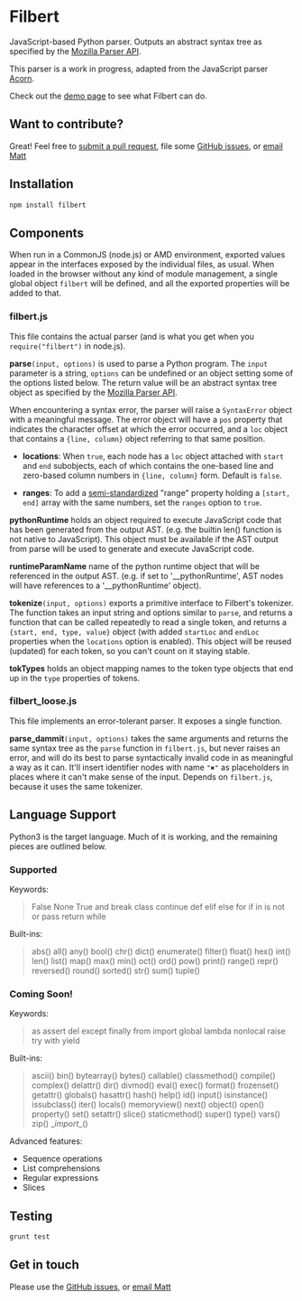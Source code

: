 ﻿# Filbert

JavaScript-based Python parser.  Outputs an abstract syntax tree as specified by the
[Mozilla Parser API][mozapi].

[mozapi]: https://developer.mozilla.org/en-US/docs/Mozilla/Projects/SpiderMonkey/Parser_API

This parser is a work in progress, adapted from the JavaScript parser [Acorn][acorn].

[acorn]: https://github.com/marijnh/acorn

Check out the [demo page](https://rawgit.com/differentmatt/filbert/master/test/interactive.html) to see what Filbert can do.

## Want to contribute?

Great!  Feel free to [submit a pull request](https://help.github.com/articles/using-pull-requests), file some [GitHub issues](https://github.com/differentmatt/filbert/issues), or [email Matt](mailto:mattlott@gmail.com)

## Installation

```sh
npm install filbert
```

## Components

When run in a CommonJS (node.js) or AMD environment, exported values
appear in the interfaces exposed by the individual files, as usual.
When loaded in the browser without any kind of module management, a
single global object `filbert` will be defined, and all the exported
properties will be added to that.

### filbert.js

This file contains the actual parser (and is what you get when you
`require("filbert")` in node.js).

**parse**`(input, options)` is used to parse a Python program.
The `input` parameter is a string, `options` can be undefined or an
object setting some of the options listed below. The return value will
be an abstract syntax tree object as specified by the
[Mozilla Parser API][mozapi].

When  encountering   a  syntax   error,  the   parser  will   raise  a
`SyntaxError` object with a meaningful  message. The error object will
have a `pos` property that indicates the character offset at which the
error occurred,  and a `loc`  object that contains a  `{line, column}`
object referring to that same position.

[mozapi]: https://developer.mozilla.org/en-US/docs/SpiderMonkey/Parser_API

- **locations**: When `true`, each node has a `loc` object attached
  with `start` and `end` subobjects, each of which contains the
  one-based line and zero-based column numbers in `{line, column}`
  form. Default is `false`.

- **ranges**: To add a [semi-standardized][range] "range" property holding a
  `[start, end]` array with the same numbers, set the `ranges` option
  to `true`.

[range]: https://bugzilla.mozilla.org/show_bug.cgi?id=745678

**pythonRuntime** holds an object required to execute JavaScript code that
has been generated from the output AST.  (e.g. the builtin len() function
is not native to JavaScript).  This object must be available if the AST output from
parse will be used to generate and execute JavaScript code.

**runtimeParamName** name of the python runtime object that will be referenced
in the output AST. (e.g. if set to '\__pythonRuntime', AST nodes will have
references to a '\__pythonRuntime' object).

**tokenize**`(input, options)` exports a primitive interface to
Filbert's tokenizer. The function takes an input string and options
similar to `parse`, and returns a function that can be called repeatedly
to read a single token, and returns a `{start, end, type, value}` object 
(with added `startLoc` and `endLoc` properties when the `locations` option 
is enabled). This object will be reused (updated) for each token, so you
can't count on it staying stable.

**tokTypes** holds an object mapping names to the token type objects
that end up in the `type` properties of tokens.

### filbert_loose.js ###

This file implements an error-tolerant parser. It exposes a single
function.

**parse_dammit**`(input, options)` takes the same arguments and
returns the same syntax tree as the `parse` function in `filbert.js`,
but never raises an error, and will do its best to parse syntactically
invalid code in as meaningful a way as it can. It'll insert identifier
nodes with name `"✖"` as placeholders in places where it can't make
sense of the input. Depends on `filbert.js`, because it uses the same
tokenizer.

## Language Support

Python3 is the target language.  Much of it is working, and the remaining pieces are outlined below.

### Supported

Keywords:
>False None True and break class continue def elif else for if in is not or pass return while

Built-ins:
>abs() all() any() bool() chr() dict() enumerate() filter() float() hex() int() len() list() map() max() min() oct() ord() pow() print() range() repr() reversed() round() sorted() str() sum() tuple()

### Coming Soon!

Keywords:
>as assert del except finally from import global lambda nonlocal raise try with yield

Built-ins:
>ascii() bin() bytearray() bytes() callable() classmethod() compile() complex() delattr() dir() divmod() eval() exec() format() frozenset() getattr() globals() hasattr() hash() help() id() input() isinstance() issubclass() iter() locals() memoryview() next() object() open() property() set() setattr() slice() staticmethod() super() type() vars() zip() \__import__() 

Advanced features:
- Sequence operations
- List comprehensions
- Regular expressions
- Slices

## Testing

```sh
grunt test
```

## Get in touch

Please use the [GitHub issues](https://github.com/differentmatt/filbert/issues), or [email Matt](mailto:mattlott@gmail.com)

